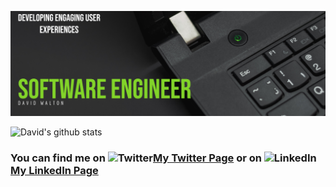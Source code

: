 ![Header](https://raw.githubusercontent.com/djwalto/djwalto/master/DavidBanner.png)

![David's github stats](https://github-readme-stats.vercel.app/api?username=djwalto&theme=dark&show_icons=true) 

### You can find me on ![Twitter](http://i.imgur.com/wWzX9uB.png)[My Twitter Page](https://twitter.com/djwalto01) or on ![LinkedIn](https://raw.githubusercontent.com/MartinHeinz/MartinHeinz/master/linkedin-3-16.png)[My LinkedIn Page](https://www.linkedin.com/in/davidwaltonkc/)
<!--
**djwalto/djwalto** is a ✨ _special_ ✨ repository because its `README.md` (this file) appears on your GitHub profile.

Here are some ideas to get you started:

- 🔭 I’m currently working on ...
- 🌱 I’m currently learning ...
- 👯 I’m looking to collaborate on ...
- 🤔 I’m looking for help with ...
- 💬 Ask me about ...
- 📫 How to reach me: ...
- 😄 Pronouns: ...
- ⚡ Fun fact: ...
-->
